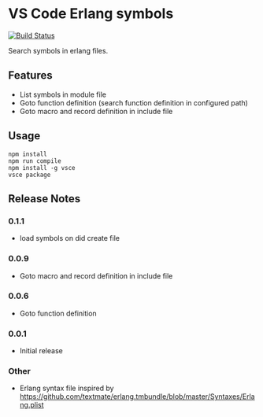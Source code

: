 # VS Code Erlang symbols
[![Build Status](https://travis-ci.com/decoda/erlang-symbols.svg?branch=master)](https://travis-ci.com/decoda/erlang-symbols)

Search symbols in erlang files.

## Features

* List symbols in module file
* Goto function definition (search function definition in configured path)
* Goto macro and record definition in include file

## Usage

```
npm install
npm run compile
npm install -g vsce
vsce package
```

## Release Notes

### 0.1.1
* load symbols on did create file

### 0.0.9
* Goto macro and record definition in include file

### 0.0.6
* Goto function definition

### 0.0.1
* Initial release

### Other
* Erlang syntax file inspired by <https://github.com/textmate/erlang.tmbundle/blob/master/Syntaxes/Erlang.plist>
